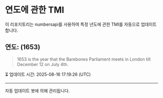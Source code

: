 
# 연도에 관한 TMI

이 리포지토리는 numbersapi를 사용하여 특정 년도에 관한 TMI를 자동으로 업데이트합니다.

## 연도: (1653)
> 1653 is the year that the Barebones Parliament meets in London till December 12 on July 4th.

⏳ 업데이트 시간: 2025-08-16 17:19:26 (UTC)

---
자동 업데이트 봇에 의해 관리됩니다.
